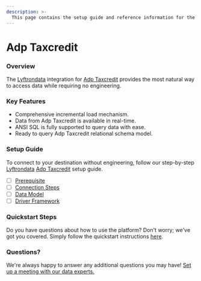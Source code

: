 ```yaml
---
description: >-
  This page contains the setup guide and reference information for the Adp Taxcredit source connector.
---
```


# Adp Taxcredit

### Overview

The [Lyftrondata](https://www.lyftrondata.com/) integration for [Adp Taxcredit](None) provides the most natural way to access data while requiring no engineering.

### Key Features

* Comprehensive incremental load mechanism.
* Data from Adp Taxcredit is available in real-time.&#x20;
* ANSI SQL is fully supported to query data with ease.
* Ready to query Adp Taxcredit relational schema model.

### Setup Guide

To connect to your destination without engineering, follow our step-by-step [Lyftrondata](https://www.lyftrondata.com/)  [Adp Taxcredit](None) setup guide.

* [ ] [Prerequisite](prerequisite.md)
* [ ] [Connection Steps](connection-steps.md)
* [ ] [Data Model](data-model/erd.md)
* [ ] [Driver Framework](driver-framework/)

### Quickstart Steps

Do you have questions about how to use the platform? Don't worry; we've got you covered. Simply follow the quickstart instructions [here](../README.md).

### Questions? <a href="#questions" id="questions"></a>

We're always happy to answer any additional questions you may have! [Set up a meeting with our data experts.](https://www.lyftrondata.com/book-a-meeting/)

